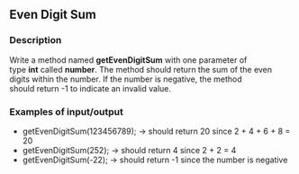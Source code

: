 ## Even Digit Sum

### Description

Write a method named <b>getEvenDigitSum</b> with one parameter of type <b>int</b> called <b>number</b>. The method should return the sum of the even digits within the number. If the number is negative, the method should return -1 to indicate an invalid value.

### Examples of input/output

<ul>
<li>getEvenDigitSum(123456789); → should return 20 since 2 + 4 + 6 + 8 = 20</li>
<li>getEvenDigitSum(252); → should return 4 since 2 + 2 = 4</li>
<li>getEvenDigitSum(-22); → should return -1 since the number is negative</li>
</ul>
